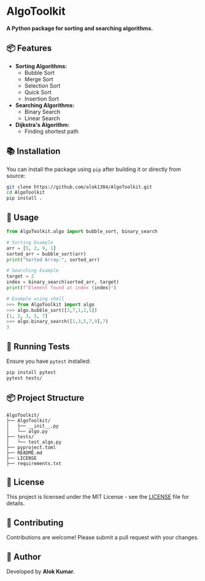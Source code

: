 # AlgoToolkit

**A Python package for sorting and searching algorithms.**

## 📦 Features
- **Sorting Algorithms:**
  - Bubble Sort
  - Merge Sort
  - Selection Sort
  - Quick Sort
  - Insertion Sort
- **Searching Algorithms:**
  - Binary Search
  - Linear Search
- **Dijkstra's Algorithm:**
  - Finding shortest path

## 📚 Installation
You can install the package using `pip` after building it or directly from source:

```bash
git clone https://github.com/alok1304/AlgoToolkit.git
cd AlgoToolkit
pip install .
```

## 🚀 Usage
```python
from AlgoToolkit.algo import bubble_sort, binary_search

# Sorting Example
arr = [5, 2, 9, 1]
sorted_arr = bubble_sort(arr)
print("Sorted Array:", sorted_arr)

# Searching Example
target = 2
index = binary_search(sorted_arr, target)
print(f"Element found at index {index}")

# Example using shell
>>> from AlgoToolkit import algo
>>> algo.bubble_sort([3,7,1,2,5])
[1, 2, 3, 5, 7]
>>> algo.binary_search([1,3,5,7,9],7)
3
```

## 🧪 Running Tests
Ensure you have `pytest` installed:

```bash
pip install pytest
pytest tests/
```

## 📦 Project Structure
```plaintext
AlgoToolkit/
├── AlgoToolkit/
│   ├── __init__.py
│   └── algo.py
├── tests/
│   └── test_algo.py
├── pyproject.toml
├── README.md
├── LICENSE
├── requirements.txt
```

## 📄 License
This project is licensed under the MIT License - see the [LICENSE](LICENSE) file for details.

## 🤝 Contributing
Contributions are welcome! Please submit a pull request with your changes.

## 🌟 Author
Developed by **Alok Kumar**.

